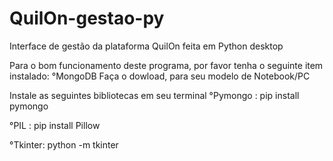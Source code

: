 # QuilOn-gestao-py
Interface de gestão da plataforma QuilOn feita em Python desktop

Para o bom funcionamento deste programa, por favor tenha o seguinte item instalado:
°MongoDB 
Faça o dowload, para seu modelo de Notebook/PC

Instale as seguintes bibliotecas em seu terminal
°Pymongo :
pip install pymongo

°PIL :
pip install Pillow

°Tkinter:
python -m tkinter

